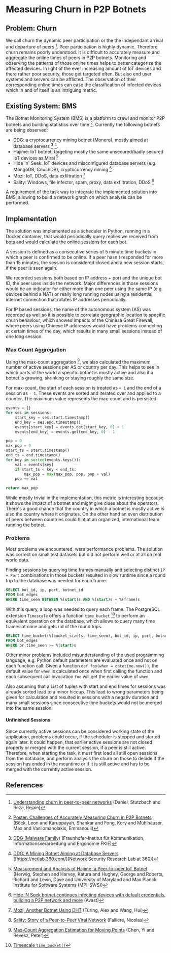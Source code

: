 # Measuring Churn in P2P Botnets

## Problem: Churn

We call churn the dynamic peer participation or the the independant arrival and departure of peers [^churn]. Peer participation is highly dynamic. Therefore churn remains poorly understood. It is difficult to accurately measure and aggregate the online times of peers in P2P botnets. Monitoring and observing the patterns of those online times helps to better categorize the affected devices. In light of the ever increasing amount of IoT devices and there rather poor security, those get targeted often. But also end user systems and servers can be afflicted. The observation of their corresponding online times can ease the classification of infected devices which in and of itself is an intriguing metric. 

## Existing System: BMS

The Botnet Monitoring System (BMS) is a platform to crawl and monitor P2P botnets and building statistics over time [^bms].
Currently the following botnets are being observed:

* DDG: a cryptocurrency mining botnet (Monero), mostly aimed at database servers [^ddg] [^ddg_netlab].
* Hajime: IoT botnet, targeting mostly the same unsecured/badly secured IoT devices as Mirai [^hajime]
* Hide 'n' Seek: IoT devices and misconfigured database servers (e.g. MongoDB, CouchDB), cryptocurrency mining [^hns]
* Mozi: IoT, DDoS, data exfiltration [^mozi]
* Sality: Windows, file infector, spam, proxy, data exfiltration, DDoS [^sality]

A requirement of the task was to integrate the implemented solution into BMS, allowing to build a network graph on which analysis can be performed.

## Implementation

The solution was implemented as a scheduler in Python, running in a Docker container, that would periodically query replies we received from bots and would calculate the online sessions for each bot.

A session is defined as a consecutive series of 5 minute time buckets in which a peer is confirmed to be online. If a peer hasn't responded for more than 15 minutes, the session is considered closed and a new session starts, if the peer is seen again.

We recorded sessions both based on IP address + port and the unique bot ID, the peer uses inside the network.
Major differences in those sessions would be an indicator for either more than one peer using the same IP (e.g. devices behind a NAT) or really long running nodes using a residential internet connection that rotates IP addresses periodically.

For IP based sessions, the name of the autonomous system (AS) was recorded as well so it is possible to correlate geographic location to specific churn behaviour, which showed impacts of the Chinese Great Firewall, where peers using Chinese IP addresses would have problems connecting at certain times of the day, which results in many small sessions instead of one long session.

### Max Count Aggregation

Using the max-count aggregation [^maxcount], we also calculated the maximum number of active sessions per AS or country per day.
This helps to see in which parts of the world a specific botnet is mostly active and also if a botnet is growing, shrinking or staying roughly the same size.

For max-count, the start of each session is treated as `+ 1` and the end of a session as `- 1`.
These events are sorted and iterated over and applied to a counter.
The maximum value represents the max-count and is persisted.

```python
events = {}
for ses in sessions:
    start_key = ses.start.timestamp()
    end_key = ses.end.timestamp()
    events[start_key] = events.get(start_key, 0) + 1
    events[end_key] = events.get(end_key, 0) - 1

pop = 0
max_pop = 0
start_ts = start.timestamp()
end_ts = end.timestamp()
for key in sorted(events.keys()):
    val = events[key]
    if start_ts < key < end_ts:
        max_pop = max(max_pop, pop, pop + val)
    pop += val

return max_pop
```

While mostly trivial in the implementation, this metric is interesting because it shows the impact of a botnet and might give clues about the operators.
There's a good chance that the country in which a botnet is mostly active is also the country where it originates.
On the other hand an even distribution of peers between countries could hint at an organized, international team running the botnet.

### Problems

Most problems we encountered, were performance problems. The solution was correct on small test datasets but did not perform well or at all on real world data.

Finding sessions by querying time frames manually and selecting distinct `IP + Port` combinations in those buckets resulted in slow runtime since a round trip to the database was needed for each frame.

```sql
SELECT bot_id, ip, port, botnet_id
FROM bot_edges
WHERE time_seen BETWEEN %(start)s AND %(start)s + %(frame)s
```

With this query, a loop was needed to query each frame.
The PostgreSQL extension `Timescale` offers a function `time_bucket` [^time_bucket] to perform an equivalent operation on the database, which allows to query many time frames at once and gets rid of the round trips.

```sql
SELECT time_bucket(%(bucket_size)s, time_seen), bot_id, ip, port, botnet_id
FROM bot_edges
WHERE br.time_seen >= %(start)s
```

Other minor problems included misunderstanding of the used programming language, e.g. Python default parameters are evaluated once and not on each function call:
Given a function `def foo(when = datetime.now())`, the default value for `when` is calculated once when first calling the function and each subsequent call invocation `foo` will get the earlier value of `when`.

Also assuming that a List of tuples with start and end times for sessions was already sorted lead to a minor hiccup. This lead to wrong parameters being given for calculation and resulted in sessions with a negativ duration and many small sessions since consecutive time buckets would not be merged into the same session.


#### Unfinished Sessions

Since currently active sessions can be considered working state of the application, problems could occur, if the scheduler is stopped and started again later.
It could happen, that earlier active sessions are not closed properly or merged with the current session, if a peer is still active.
Therefore, when starting the task, it must first load all still open sessions from the database, and perform analysis the churn on those to decide if the session has ended in the meantime or if it is still active and has to be merged with the currently active session.

## References

[^bms]: [Poster: Challenges of Accurately Measuring Churn in P2P Botnets](https://dl.acm.org/doi/10.1145/3319535.3363281) (Böck, Leon and Karuppayah, Shankar and Fong, Kory and Mühlhäuser, Max and Vasilomanolakis, Emmanouil)
[^ddg]: [DDG (Malware Family)](https://malpedia.caad.fkie.fraunhofer.de/details/elf.ddg) (Fraunhofer-Institut für Kommunikation, Informationsverarbeitung und Ergonomie FKIE)
[^ddg_netlab]: [DDG: A Mining Botnet Aiming at Database Servers](https://blog.netlab.360.com/ddg-a-mining-botnet-aiming-at-database-servers/) ([https://netlab.360.com/](Network Security Research Lab at 360))
[^hajime]: [Measurement and Analysis of Hajime, a Peer-to-peer IoT Botnet](https://par.nsf.gov/servlets/purl/10096257) (Herwig, Stephen and Harvey, Katura and Hughey, George and Roberts, Richard and Levin, Dave and University of Maryland and Max Planck Institute for Software Systems (MPI-SWS))
[^hns]: [Hide ‘N Seek botnet continues infecting devices with default credentials, building a P2P network and more](https://blog.avast.com/hide-n-seek-botnet-continues) (Avast)
[^mozi]: [Mozi, Another Botnet Using DHT](https://blog.netlab.360.com/mozi-another-botnet-using-dht/) (Turing, Alex and Wang, Hui)
[^sality]: [Sality: Story of a Peer-to-Peer Viral Network](https://web.archive.org/web/20120403180815/http://www.symantec.com/content/en/us/enterprise/media/security_response/whitepapers/sality_peer_to_peer_viral_network.pdf) (Falliere, Nicolas)
[^time_bucket]: [Timescale `time_bucket()`](https://docs.timescale.com/api/latest/hyperfunctions/time_bucket/)
[^maxcount]: [Max-Count Aggregation Estimation for Moving Points](https://ieeexplore.ieee.org/abstract/document/1314426) (Chen, Yi and Revesz, Peter)
[^churn]: [Understanding churn in peer-to-peer networks](https://dl.acm.org/doi/abs/10.1145/1177080.1177105) (Daniel, Stutzbach and Reza, Rejaie)
